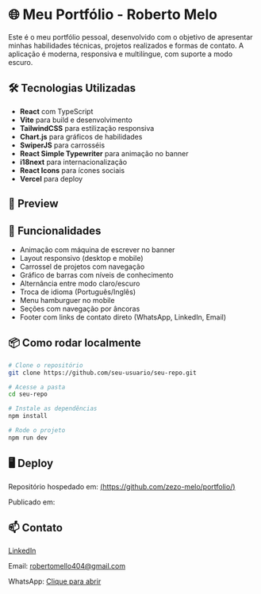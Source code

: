 # 🌐 Meu Portfólio - Roberto Melo

Este é o meu portfólio pessoal, desenvolvido com o objetivo de apresentar minhas habilidades técnicas, projetos realizados e formas de contato. A aplicação é moderna, responsiva e multilíngue, com suporte a modo escuro.

## 🛠 Tecnologias Utilizadas

- **React** com TypeScript
- **Vite** para build e desenvolvimento
- **TailwindCSS** para estilização responsiva
- **Chart.js** para gráficos de habilidades
- **SwiperJS** para carrosséis
- **React Simple Typewriter** para animação no banner
- **i18next** para internacionalização
- **React Icons** para ícones sociais
- **Vercel** para deploy

## 📸 Preview



## 🚀 Funcionalidades

- Animação com máquina de escrever no banner
- Layout responsivo (desktop e mobile)
- Carrossel de projetos com navegação
- Gráfico de barras com níveis de conhecimento
- Alternância entre modo claro/escuro
- Troca de idioma (Português/Inglês)
- Menu hamburguer no mobile
- Seções com navegação por âncoras
- Footer com links de contato direto (WhatsApp, LinkedIn, Email)

## 📦 Como rodar localmente

```bash
# Clone o repositório
git clone https://github.com/seu-usuario/seu-repo.git

# Acesse a pasta
cd seu-repo

# Instale as dependências
npm install

# Rode o projeto
npm run dev
```

## 🖥️ Deploy

Repositório hospedado em: [(https://github.com/zezo-melo/portfolio/)](https://github.com/zezo-melo/portfolio/)

Publicado em: 

## 📫 Contato
[LinkedIn](https://www.linkedin.com/in/robertofmelo/)

Email: robertomello404@gmail.com

WhatsApp: [Clique para abrir](https://wa.me/556191885343)
